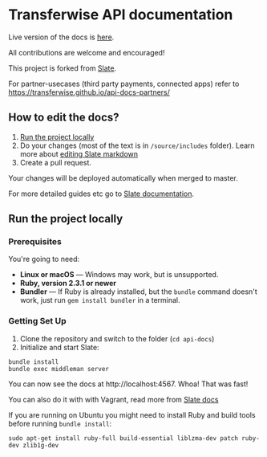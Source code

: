 # Transferwise API documentation

Live version of the docs is [here](https://api-docs.transferwise.com).

All contributions are welcome and encouraged!

This project is forked from [Slate](https://github.com/lord/slate).

For partner-usecases (third party payments, connected apps) refer to https://transferwise.github.io/api-docs-partners/

## How to edit the docs?

1. [Run the project locally](#run-the-project-locally)
2. Do your changes (most of the text is in `/source/includes` folder). Learn more about [editing Slate markdown](https://github.com/lord/slate/wiki/Markdown-Syntax)
3. Create a pull request.

Your changes will be deployed automatically when merged to master.

For more detailed guides etc go to [Slate documentation](https://github.com/lord/slate).

## Run the project locally

### Prerequisites

You're going to need:

 - **Linux or macOS** — Windows may work, but is unsupported.
 - **Ruby, version 2.3.1 or newer**
 - **Bundler** — If Ruby is already installed, but the `bundle` command doesn't work, just run `gem install bundler` in a terminal.

### Getting Set Up

1. Clone the repository and switch to the folder (`cd api-docs`)
2. Initialize and start Slate:

```shell
bundle install
bundle exec middleman server
```

You can now see the docs at http://localhost:4567. Whoa! That was fast!

You can also do it with with Vagrant, read more from [Slate docs](https://github.com/lord/slate)

If you are running on Ubuntu you might need to install Ruby and build tools before running `bundle install`:

    sudo apt-get install ruby-full build-essential liblzma-dev patch ruby-dev zlib1g-dev
    
